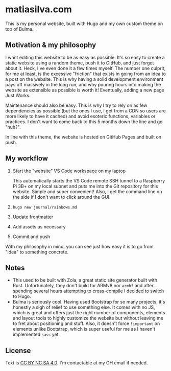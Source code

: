 # matiasilva.com

This is my personal website, built with Hugo and my own custom theme on top of Bulma.

## Motivation & my philosophy

I want editing this website to be as easy as possible. It's so easy to create a static website using a random theme, push it to GitHub, and just forget about it. Heck, I've even done it a few times myself. The number one culprit, for me at least, is the excessive "friction" that exists in going from an idea to a post on the website. This is why having a solid development environment pays off massively in the long run, and why pouring hours into making the website as extensible as possible is worth it! Eventually, adding a new page Just Works.

Maintenance should also be easy. This is why I try to rely on as few dependencies as possible (but the ones I use, I get from a CDN so users are more likely to have it cached) and avoid esoteric functions, variables or practices. I don't want to come back to this 5 months down the line and go "huh?".

In line with this theme, the website is hosted on GitHub Pages and built on push.

## My workflow

1. Start the "website" VS Code workspace on my laptop

    This automatically starts the VS Code remote SSH tunnel to a Raspberry Pi 3B+ on my local subnet and puts me into the Git repository for this website. Simple and super convenient! Also, I get the command line on the side if I don't want to click around the GUI.

2. `hugo new journal/rainbows.md`
3. Update frontmatter
4. Add assets as necessary
5. Commit and push

With my philosophy in mind, you can see just how easy it is to go from "idea" to something concrete.

## Notes

* This used to be built with Zola, a great static site generator built with Rust. Unfortunately, they don't build for ARMv8 nor `armhf` and after spending several hours attempting to cross-compile I decided to switch to Hugo.
* Bulma is seriously cool. Having used Bootstrap for so many projects, it's honestly a sigh of relief to use something else. It comes with no JS, which is great and offers just the right number of components, elements and layout tools to highly customize the website but without leaving me to fret about positioning and stuff. Also, it doesn't force `!important` on elements unlike Bootstrap, which is super useful for me as I haven't implemented `sass` yet.

## License

Text is [CC BY NC SA 4.0](http://creativecommons.org/licenses/by-nc-sa/4.0/). I'm contactable at my GH email if needed.
